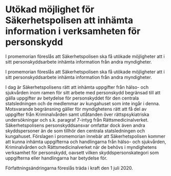 # Utökad möjlighet för Säkerhetspolisen att inhämta information i verksamheten för personskydd

I promemorian föreslås att Säkerhetspolisen ska få utökade möjligheter att i sitt personskyddsarbete inhämta information från andra myndigheter.

I promemorian föreslås att Säkerhetspolisen ska få utökade möjligheter att i sitt personskyddsarbete inhämta information från andra myndigheter.

I dag är Säkerhetspolisens rätt att inhämta uppgifter från hälso- och sjukvården inom ramen för sitt arbete med personskydd begränsad till att gälla uppgifter av betydelse för personskyddet för den centrala statsledningen och de medlemmar av kungahuset som inte ingår i denna. Motsvarande begränsning gäller för myndighetens rätt att få del av uppgifter från Kriminalvården samt utlåtanden över rättspsykiatriska undersökningar och s.k. paragraf 7-intyg från Rättsmedicinalverket. Säkerhetspolisens personskyddsansvar omfattar dock även andra skyddspersoner än de som tillhör den centrala statsledningen och kungahuset. Förslagen i promemorian innebär att Säkerhetspolisen kommer att kunna inhämta uppgifterna och handlingarna från hälso- och sjukvården, Kriminalvården och Rättsmedicinalverket när de behövs i myndighetens verksamhet för personskydd, oavsett vilken skyddspersonskategori som uppgifterna eller handlingarna har betydelse för.

Författningsändringarna föreslås träda i kraft den 1 juli 2020.
